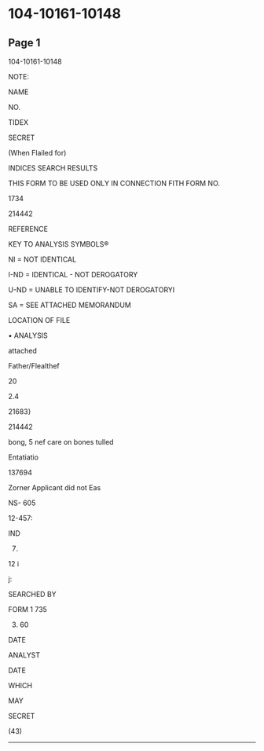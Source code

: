 # 104-10161-10148

## Page 1

104-10161-10148

NOTE:

NAME

NO.

TIDEX

SECRET

(When Flailed for)

INDICES SEARCH RESULTS

THIS FORM TO BE USED ONLY IN CONNECTION FITH FORM NO.

1734

214442

REFERENCE

KEY TO ANALYSIS SYMBOLS®

NI = NOT IDENTICAL

I-ND = IDENTICAL - NOT DEROGATORY

U-ND = UNABLE TO IDENTIFY-NOT DEROGATORYI

SA = SEE ATTACHED MEMORANDUM

LOCATION OF FILE

• ANALYSIS

attached

Father/Flealthef

20

2.4

21683}

214442

bong, 5 nef care on bones tulled

Entatiatio

137694

Zorner Applicant did not Eas

NS- 605

12-457:

IND

7.

12 i

j:

SEARCHED BY

FORM 1 735

3. 60

DATE

ANALYST

DATE

WHICH

MAY

SECRET

(43)

---

